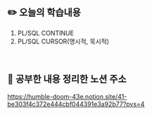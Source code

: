 ## :pencil2:  오늘의 학습내용
1. PL/SQL CONTINUE
2. PL/SQL CURSOR(명시적, 묵시적)
<br>

## :memo:  공부한 내용 정리한 노션 주소
<https://humble-doom-43e.notion.site/41-be303f4c372e444cbf044391e3a92b77?pvs=4>
